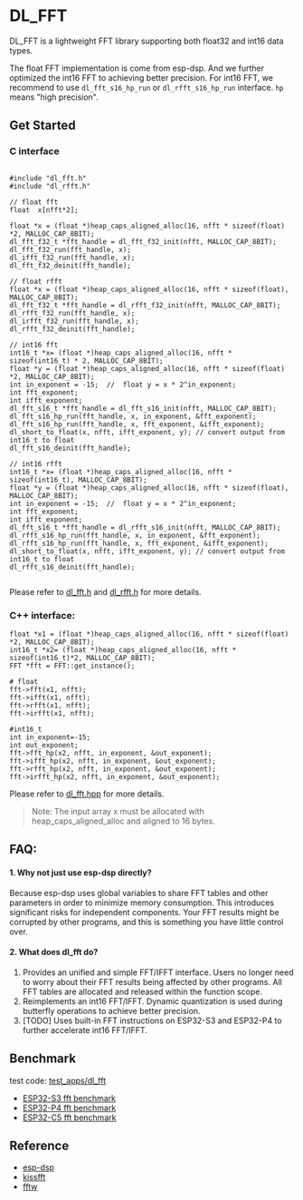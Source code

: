 # DL_FFT

DL_FFT is a lightweight FFT library supporting both float32 and int16 data types.

The float FFT implementation is come from esp-dsp. And we further optimized the int16 FFT to achieving better precision.
For int16 FFT, we recommend to use `dl_fft_s16_hp_run` or `dl_rfft_s16_hp_run` interface. `hp` means "high precision".

## Get Started

### C interface
```

#include "dl_fft.h"
#include "dl_rfft.h"

// float fft
float  x[nfft*2];

float *x = (float *)heap_caps_aligned_alloc(16, nfft * sizeof(float) *2, MALLOC_CAP_8BIT);
dl_fft_f32_t *fft_handle = dl_fft_f32_init(nfft, MALLOC_CAP_8BIT);
dl_fft_f32_run(fft_handle, x);
dl_ifft_f32_run(fft_handle, x);
dl_fft_f32_deinit(fft_handle);

// float rfft
float *x = (float *)heap_caps_aligned_alloc(16, nfft * sizeof(float), MALLOC_CAP_8BIT);
dl_fft_f32_t *fft_handle = dl_rfft_f32_init(nfft, MALLOC_CAP_8BIT);
dl_rfft_f32_run(fft_handle, x);
dl_irfft_f32_run(fft_handle, x);
dl_rfft_f32_deinit(fft_handle);

// int16 fft
int16_t *x= (float *)heap_caps_aligned_alloc(16, nfft * sizeof(int16_t) * 2, MALLOC_CAP_8BIT);
float *y = (float *)heap_caps_aligned_alloc(16, nfft * sizeof(float) *2, MALLOC_CAP_8BIT);
int in_exponent = -15;  //  float y = x * 2^in_exponent;
int fft_exponent;
int ifft_exponent;
dl_fft_s16_t *fft_handle = dl_fft_s16_init(nfft, MALLOC_CAP_8BIT);
dl_fft_s16_hp_run(fft_handle, x, in_exponent, &fft_exponent);
dl_fft_s16_hp_run(fft_handle, x, fft_exponent, &ifft_exponent);
dl_short_to_float(x, nfft, ifft_exponent, y); // convert output from int16_t to float
dl_fft_s16_deinit(fft_handle);

// int16 rfft
int16_t *x= (float *)heap_caps_aligned_alloc(16, nfft * sizeof(int16_t), MALLOC_CAP_8BIT);
float *y = (float *)heap_caps_aligned_alloc(16, nfft * sizeof(float), MALLOC_CAP_8BIT);
int in_exponent = -15;  //  float y = x * 2^in_exponent;
int fft_exponent;
int ifft_exponent;
dl_fft_s16_t *fft_handle = dl_rfft_s16_init(nfft, MALLOC_CAP_8BIT);
dl_rfft_s16_hp_run(fft_handle, x, in_exponent, &fft_exponent);
dl_rfft_s16_hp_run(fft_handle, x, fft_exponent, &ifft_exponent);
dl_short_to_float(x, nfft, ifft_exponent, y); // convert output from int16_t to float
dl_rfft_s16_deinit(fft_handle);


```
Please refer to [dl_fft.h](./dl_fft.h) and [dl_rfft.h](./dl_rfft.h) for more details. 


### C++ interface:
```
float *x1 = (float *)heap_caps_aligned_alloc(16, nfft * sizeof(float) *2, MALLOC_CAP_8BIT);
int16_t *x2= (float *)heap_caps_aligned_alloc(16, nfft * sizeof(int16_t)*2, MALLOC_CAP_8BIT);
FFT *fft = FFT::get_instance();

# float 
fft->fft(x1, nfft);
fft->ifft(x1, nfft);
fft->rfft(x1, nfft);
fft->irfft(x1, nfft);

#int16_t
int in_exponent=-15;
int out_exponent;
fft->fft_hp(x2, nfft, in_exponent, &out_exponent);
fft->ifft_hp(x2, nfft, in_exponent, &out_exponent);
fft->rfft_hp(x2, nfft, in_exponent, &out_exponent);
fft->irfft_hp(x2, nfft, in_exponent, &out_exponent);
```
Please refer to [dl_fft.hpp](./dl_fft.hpp) for more details.

> Note: The input array x must be allocated with heap_caps_aligned_alloc and aligned to 16 bytes.


## FAQ:

#### 1. Why not just use esp-dsp directly? 

Because esp-dsp uses global variables to share FFT tables and other parameters in order to minimize memory consumption. This introduces significant risks for independent components. Your FFT results might be corrupted by other programs, and this is something you have little control over.  

#### 2. What does dl_fft do?

1. Provides an unified and simple FFT/IFFT interface. Users no longer need to worry about their FFT results being affected by other programs. All FFT tables are allocated and released within the function scope.  
2. Reimplements an int16 FFT/IFFT. Dynamic quantization is used during butterfly operations to achieve better precision.  
3. [TODO] Uses built-in FFT instructions on ESP32-S3 and ESP32-P4 to further accelerate int16 FFT/IFFT.


## Benchmark

test code: [test_apps/dl_fft](https://github.com/espressif/esp-dl/tree/master/test_apps/dl_fft) 

- [ESP32-S3 fft benchmark](./benchmark_esp32s3.md)
- [ESP32-P4 fft benchmark](./benchmark_esp32p4.md)
- [ESP32-C5 fft benchmark](./benchmark_esp32c5.md)


## Reference

- [esp-dsp](https://github.com/espressif/esp-dsp)
- [kissfft](https://github.com/mborgerding/kissfft)
- [fftw](https://github.com/FFTW/fftw3)
